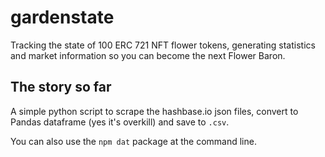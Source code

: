 # gardenstate
Tracking the state of 100 ERC 721 NFT flower tokens, 
generating statistics and market information so you can become the next Flower Baron.

## The story so far

A simple python script to scrape the hashbase.io json files, convert to Pandas dataframe (yes it's overkill) and save to `.csv`. 

You can also use the `npm dat` package at the command line. 



